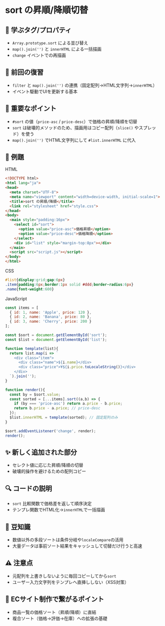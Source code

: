 # sort の昇順/降順切替

## 🧩 学ぶタグ/プロパティ
- `Array.prototype.sort` による並び替え
- `map().join('')` と `innerHTML` による一括描画
- `change` イベントでの再描画

## 🔁 前回の復習
- `filter` と `map().join('')` の連携（固定配列→HTML文字列→`innerHTML`）
- イベント駆動でUIを更新する基本

## 📌 重要なポイント
- `#sort` の値（`price-asc` / `price-desc`）で価格の昇順/降順を切替
- `sort` は破壊的メソッドのため、描画用はコピー配列（`slice()` やスプレッド）を使う
- `map().join('')` でHTML文字列にして `#list.innerHTML` に代入

## 🧪 例題
HTML
```html
<!DOCTYPE html>
<html lang="ja">
<head>
  <meta charset="UTF-8">
  <meta name="viewport" content="width=device-width, initial-scale=1">
  <title>sort の昇順/降順</title>
  <link rel="stylesheet" href="style.css">
</head>
<body>
  <main style="padding:16px">
    <select id="sort">
      <option value="price-asc">価格昇順</option>
      <option value="price-desc">価格降順</option>
    </select>
    <div id="list" style="margin-top:8px"></div>
  </main>
  <script src="script.js"></script>
</body>
</html>
```

CSS
```css
#list{display:grid;gap:6px}
.item{padding:6px;border:1px solid #ddd;border-radius:6px}
.name{font-weight:600}
```

JavaScript
```js
const items = [
  { id: 1, name: 'Apple', price: 120 },
  { id: 2, name: 'Banana', price: 80 },
  { id: 3, name: 'Cherry', price: 200 }
];

const $sort = document.getElementById('sort');
const $list = document.getElementById('list');

function template(list){
  return list.map(i => `
    <div class="item">
      <div class="name">${i.name}</div>
      <div class="price">¥${i.price.toLocaleString()}</div>
    </div>
  `).join('');
}

function render(){
  const by = $sort.value;
  const sorted = [...items].sort((a,b) => {
    if (by === 'price-asc') return a.price - b.price;
    return b.price - a.price; // price-desc
  });
  $list.innerHTML = template(sorted); // 固定配列のみ
}

$sort.addEventListener('change', render);
render();
```

## ✨ 新しく追加された部分
- セレクト値に応じた昇順/降順の切替
- 破壊的操作を避けるための配列コピー

## 🔍 コードの説明
- `sort` 比較関数で価格差を返して順序決定
- テンプレ関数でHTML化→`innerHTML`で一括描画

## 📖 豆知識
- 数値以外の多段ソートは条件分岐や`localeCompare`の活用
- 大量データは事前ソート結果をキャッシュして切替だけ行うと高速

## ⚠️ 注意点
- 元配列を上書きしないように毎回コピーしてから`sort`
- ユーザー入力文字列をテンプレへ直挿ししない（XSS対策）

## 🛒 ECサイト制作で繋がるポイント
- 商品一覧の価格ソート（昇順/降順）に直結
- 複合ソート（価格→評価→在庫）への拡張の基礎
